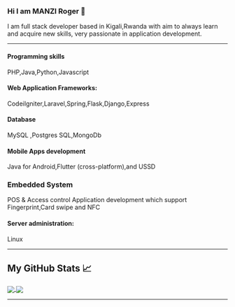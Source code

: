 ### Hi I am MANZI Roger 👋
I am full stack developer based in Kigali,Rwanda 
with aim to always learn and
acquire new skills, very
passionate in application
development.

---

#### Programming skills
PHP,Java,Python,Javascript
#### Web Application Frameworks:
CodeiIgniter,Laravel,Spring,Flask,Django,Express
#### Database
MySQL ,Postgres SQL,MongoDb
#### Mobile Apps development
Java for Android,Flutter (cross-platform),and USSD
### Embedded System
POS & Access control Application development which support Fingerprint,Card swipe and NFC
#### Server administration:
Linux

---

## My GitHub Stats &#x1f4c8;
<a href="https://github.com/themottorw/github-readme-stats">
    <img align="center" src="https://github-readme-stats.vercel.app/api/top-langs/?username=themottorw&hide=html,css&repo=github-readme-stats" />
</a>
<a href="https://github.com/themottorw/themottorw">
  <img align="center" src="https://github-readme-stats.vercel.app/api?username=themottorw&count_private=true&hide=contribs,prs&repo=convoychat" />
</a>

---
